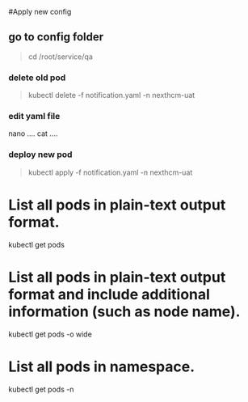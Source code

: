 #Apply new config
## go to config folder
>cd /root/service/qa
 
### delete old pod

>kubectl delete -f notification.yaml -n nexthcm-uat
### edit yaml file
nano ....
cat ....

### deploy new pod
  
>kubectl apply -f notification.yaml -n nexthcm-uat

# List all pods in plain-text output format.
kubectl get pods

# List all pods in plain-text output format and include additional information (such as node name).
kubectl get pods -o wide
# List all pods in namespace.
kubectl get pods -n <namespace>
